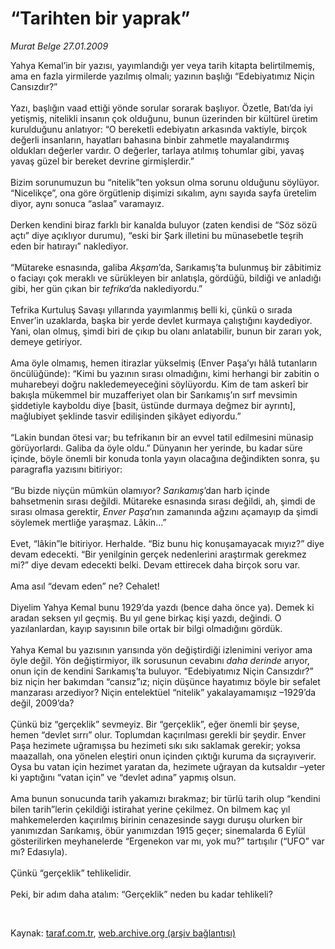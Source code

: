 # “Tarihten bir yaprak”

*Murat Belge 27.01.2009*

<div class="taraf_structure_2col_1zq">
<div class="margen_n">



 <p>Yahya Kemal’in bir yazısı, yayımlandığı yer veya tarih kitapta belirtilmemiş, ama en fazla yirmilerde yazılmış olmalı; yazının başlığı “Edebiyatımız Niçin Cansızdır?” <br/><br/>Yazı, başlığın vaad ettiği yönde sorular sorarak başlıyor. Özetle, Batı’da iyi yetişmiş, nitelikli insanın çok olduğunu, bunun üzerinden bir kültürel üretim kurulduğunu anlatıyor: “O bereketli edebiyatın arkasında vaktiyle, birçok değerli insanların, hayatları bahasına binbir zahmetle mayalandırmış oldukları değerler vardır. O değerler, tarlaya atılmış tohumlar gibi, yavaş yavaş güzel bir bereket devrine girmişlerdir.” <br/><br/>Bizim sorunumuzun bu “nitelik”ten yoksun olma sorunu olduğunu söylüyor. “Nicelikçe”, ona göre örgütlenip dişimizi sıkalım, aynı sayıda sayfa üretelim diyor, aynı sonuca “aslaa” varamayız. <br/><br/>Derken kendini biraz farklı bir kanalda buluyor (zaten kendisi de “Söz sözü açtı” diye açıklıyor durumu), “eski bir Şark illetini bu münasebetle teşrih eden bir hatırayı” naklediyor. <br/><br/>“Mütareke esnasında, galiba <i>Akşam</i>’da, Sarıkamış’ta bulunmuş bir zâbitimiz o faciayı çok meraklı ve sürükleyen bir anlatışla, gördüğü, bildiği ve anladığı gibi, her gün çıkan bir <i>tefrika</i>’da naklediyordu.” <br/><br/>Tefrika Kurtuluş Savaşı yıllarında yayımlanmış belli ki, çünkü o sırada Enver’in uzaklarda, başka bir yerde devlet kurmaya çalıştığını kaydediyor. Yani, olan olmuş, şimdi biri de çıkıp bu olanı anlatabilir, bunun bir zararı yok, demeye getiriyor. <br/><br/>Ama öyle olmamış, hemen itirazlar yükselmiş (Enver Paşa’yı hâlâ tutanların öncülüğünde): “Kimi bu yazının sırası olmadığını, kimi herhangi bir zabitin o muharebeyi doğru nakledemeyeceğini söylüyordu. Kim de tam askerî bir bakışla mükemmel bir muzafferiyet olan bir Sarıkamış’ın sırf mevsimin şiddetiyle kayboldu diye [basit, üstünde durmaya değmez bir ayrıntı], mağlubiyet şeklinde tasvir edilişinden şikâyet ediyordu.” <br/><br/>“Lakin bundan ötesi var; bu tefrikanın bir an evvel tatil edilmesini münasip görüyorlardı. Galiba da öyle oldu.” Dünyanın her yerinde, bu kadar süre içinde, böyle önemli bir konuda tonla yayın olacağına değindikten sonra, şu paragrafla yazısını bitiriyor: <br/><br/>“Bu bizde niyçün mümkün olamıyor? <i>Sarıkamış</i>’dan harb içinde bahsetmenin sırası değildi. Mütareke esnasında sırası değildi, ah, şimdi de sırası olmasa gerektir, <i>Enver Paşa</i>’nın zamanında ağzını açamayıp da şimdi söylemek mertliğe yaraşmaz. Lâkin...” <br/><br/>Evet, “lâkin”le bitiriyor. Herhalde. “Biz bunu hiç konuşamayacak mıyız?” diye devam edecekti. “Bir yenilginin gerçek nedenlerini araştırmak gerekmez mi?” diye devam edecekti belki. Devam ettirecek daha birçok soru var. <br/><br/>Ama asıl “devam eden” ne? Cehalet! <br/><br/>Diyelim Yahya Kemal bunu 1929’da yazdı (bence daha önce ya). Demek ki aradan seksen yıl geçmiş. Bu yıl gene birkaç kişi yazdı, değindi. O yazılanlardan, kayıp sayısının bile ortak bir bilgi olmadığını gördük. <br/><br/>Yahya Kemal bu yazısının yarısında yön değiştirdiği izlenimini veriyor ama öyle değil. Yön değiştirmiyor, ilk sorusunun cevabını <i>daha derinde</i> arıyor, onun için de kendini Sarıkamış’ta buluyor. “Edebiyatımız Niçin Cansızdır?” biz niçin her bakımdan “cansız”ız; niçin düşünce hayatımız böyle bir sefalet manzarası arzediyor? Niçin entelektüel “nitelik” yakalayamamışız –1929’da değil, 2009’da? <br/><br/>Çünkü biz “gerçeklik” sevmeyiz. Bir “gerçeklik”, eğer önemli bir şeyse, hemen “devlet sırrı” olur. Toplumdan kaçırılması gerekli bir şeydir. Enver Paşa hezimete uğramışsa bu hezimeti sıkı sıkı saklamak gerekir; yoksa maazallah, ona yönelen eleştiri onun içinden çıktığı kuruma da sıçrayıverir. Oysa bu vatan için hezimet yaratan da, hezimete uğrayan da kutsaldır –yeter ki yaptığını “vatan için” ve “devlet adına” yapmış olsun. <br/><br/>Ama bunun sonucunda tarih yakamızı bırakmaz; bir türlü tarih olup “kendini bilen tarih”lerin çekildiği istirahat yerine çekilmez. On bilmem kaç yıl mahkemelerden kaçırılmış birinin cenazesinde saygı duruşu olurken bir yanımızdan Sarıkamış, öbür yanımızdan 1915 geçer; sinemalarda 6 Eylül gösterilirken meyhanelerde “Ergenekon var mı, yok mu?” tartışılır (“UFO” var mı? Edasıyla). <br/><br/>Çünkü “gerçeklik” tehlikelidir. <br/><br/>Peki, bir adım daha atalım: “Gerçeklik” neden bu kadar tehlikeli?</p>

<br/>


<div id="taraf_not">
</div>

</div>


</div>

Kaynak: [taraf.com.tr](http://www.taraf.com.tr:80/makale/3736.htm), [web.archive.org (arşiv bağlantısı)](http://web.archive.org/web/20090501210103/http://www.taraf.com.tr:80/makale/3736.htm)
